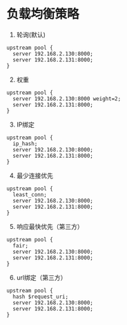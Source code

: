 # 负载均衡策略

1. 轮询(默认)

```shell
upstream pool {
  server 192.168.2.130:8000;
  server 192.168.2.131:8000;
}
```

2. 权重

```shell
upstream pool {
  server 192.168.2.130:8000 weight=2;
  server 192.168.2.131:8000;
}
```

3. IP绑定

```shell
upstream pool {
  ip_hash;
  server 192.168.2.130:8000;
  server 192.168.2.131:8000;
}
```

4. 最少连接优先

```shell
upstream pool {
  least_conn;
  server 192.168.2.130:8000;
  server 192.168.2.131:8000;
}
```

5. 响应最快优先（第三方）

```shell
upstream pool {
  fair;
  server 192.168.2.130:8000;
  server 192.168.2.131:8000;
}
```

6. url绑定（第三方）

```shell
upstream pool {
  hash $request_uri;
  server 192.168.2.130:8000;
  server 192.168.2.131:8000;
}
```

